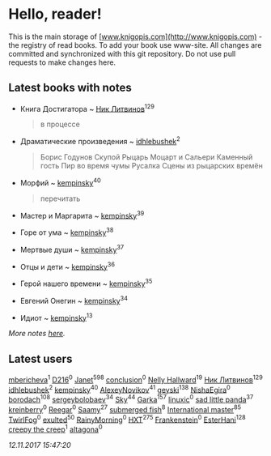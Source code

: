 # Hello, reader!
This is the main storage of [www.knigopis.com](http://www.knigopis.com) - the registry of read books.
To add your book use www-site. All changes are committed and synchronized with this git repository.
Do not use pull requests to make changes here.


## Latest books with notes
* Книга Достигатора ~ [Ник Литвинов](users/241/241974816-vkontakte)<sup>129</sup>
    > в процессе

* Драматические произведения ~ [idhlebushek](users/139/139578422-vkontakte)<sup>2</sup>
    > Борис Годунов
    > Скупой Рыцарь
    > Моцарт и Сальери
    > Каменный гость 
    > Пир во время чумы
    > Русалка
    > Сцены из рыцарских времён

* Морфий ~ [kempinsky](users/171/1717865441574584-facebook)<sup>40</sup>
    > перечитать

* Мастер и Маргарита ~ [kempinsky](users/171/1717865441574584-facebook)<sup>39</sup>

* Горе от ума ~ [kempinsky](users/171/1717865441574584-facebook)<sup>38</sup>

* Мертвые души ~ [kempinsky](users/171/1717865441574584-facebook)<sup>37</sup>

* Отцы и дети ~ [kempinsky](users/171/1717865441574584-facebook)<sup>36</sup>

* Герой нашего времени ~ [kempinsky](users/171/1717865441574584-facebook)<sup>35</sup>

* Евгений Онегин ~ [kempinsky](users/171/1717865441574584-facebook)<sup>34</sup>

* Идиот ~ [kempinsky](users/171/1717865441574584-facebook)<sup>13</sup>


_More notes [here](latest_books_with_notes.md)._


## Latest users
[mbericheva](users/191/191788437-vkontakte)<sup>1</sup> 
[D216](users/110/11085831351574546361-mailru)<sup>0</sup> 
[Janet](users/108/108113656204404967440-google)<sup>598</sup> 
[conclusion](users/367/367948211-vkontakte)<sup>0</sup> 
[Nelly Hallward](users/657/6574866389626462879-mailru)<sup>19</sup> 
[Ник Литвинов](users/241/241974816-vkontakte)<sup>129</sup> 
[idhlebushek](users/139/139578422-vkontakte)<sup>2</sup> 
[kempinsky](users/171/1717865441574584-facebook)<sup>40</sup> 
[AlexeyNovikov](users/170/170278332-vkontakte)<sup>41</sup> 
[geyski](users/221/221959664-vkontakte)<sup>138</sup> 
[ NishaEgira](users/108/108992595335741881539-google)<sup>0</sup> 
[borodach](users/157/15706320-vkontakte)<sup>108</sup> 
[sergeybolobaev](users/379/37918255-vkontakte)<sup>34</sup> 
[Sky](users/118/118049897850017649660-google)<sup>44</sup> 
[Garka](users/115/115753719718250012620-google)<sup>157</sup> 
[linuxic](users/344/344559545-vkontakte)<sup>0</sup> 
[sad little panda](users/188/1882525281990290-facebook)<sup>37</sup> 
[kreinberry](users/114/1140900829255723-facebook)<sup>0</sup> 
[Reegar](users/105/105136817181380670385-google)<sup>0</sup> 
[Saamy](users/115/115226508-vkontakte)<sup>27</sup> 
[submerged fish](users/471/471364154-yandex)<sup>8</sup> 
[International master](users/741/74140988-vkontakte)<sup>85</sup> 
[TwirlFog](users/106/106140569182133730393-google)<sup>0</sup> 
[exulted](users/100/100599204551896265722-google)<sup>50</sup> 
[RainyMorning](users/100/100779836483978880031-google)<sup>0</sup> 
[HXT](users/100/100002563462782-facebook)<sup>275</sup> 
[Frankenstein](users/791/79123726-vkontakte)<sup>0</sup> 
[EsterHani](users/305/30558181-vkontakte)<sup>128</sup> 
[creepy the creep](users/765/76561198074910028-steam)<sup>1</sup> 
[altagona](users/173/17345048-vkontakte)<sup>0</sup> 


_12.11.2017 15:47:20_
